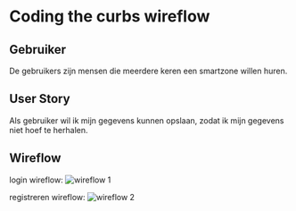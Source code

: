<h1>Coding the curbs wireflow</h1>

## Gebruiker
<!-- Het is duidelijk wie de gebruiker is -->
De gebruikers zijn mensen die meerdere keren een smartzone willen huren. 

## User Story
<!-- Er is een User Story geschreven van de interactie -->
Als gebruiker wil ik mijn gegevens kunnen opslaan, zodat ik mijn gegevens niet hoef te herhalen.

## Wireflow
<!-- Toon de wireflow -->

login wireflow:
![wireflow 1](https://user-images.githubusercontent.com/112855711/206145679-558f5f27-f272-4354-906b-9831c71bc424.jpg)

registreren wireflow:
![wireflow 2](https://user-images.githubusercontent.com/112855711/206145826-c8dbfc50-3f4d-473d-b195-6e9dc0247f19.jpg)



